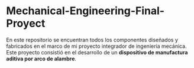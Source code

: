 # Mechanical-Engineering-Final-Proyect

En este repositorio se encuentran todos los componentes diseñados y fabricados en el marco de mi proyecto integrador de ingeniería mecánica. Este proyecto consistió en el desarrollo de un **dispositivo de manufactura aditiva por arco de alambre**.
